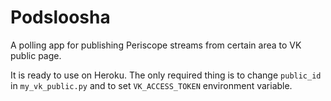 # Podsloosha

A polling app for publishing Periscope streams from certain area to VK public page.

It is ready to use on Heroku. The only required thing is to change `public_id` in `my_vk_public.py` and to set `VK_ACCESS_TOKEN` environment variable.

